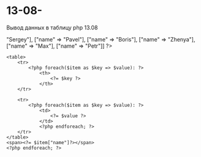 # 13-08-
Вывод данных в таблицу php 13.08
<?php

$array = [["name" => "Sergey"], ["name" => "Pavel"], ["name" => "Boris"], ["name" => "Zhenya"], ["name" => "Max"], ["name" => "Petr"]]
?>

<!DOCTYPE html>
<html lang="en">
<head>
    <title>Document</title>
</head>
<body>

<?php 
    $fact = isset($_POST["fact"]) ? $_POST["fact"] : '';
    echo $fact;
?>

<?php foreach($array as $item): ?>
    <table>
        <tr>
            <?php foreach($item as $key => $value): ?>
                <th>
                    <?= $key ?>
                </th>
        </tr>

        <tr>
            <?php foreach($item as $key => $value): ?>
                <td>
                    <?= $value ?>
                </td>
                <?php endforeach; ?>
        </tr>
    </table>
    <span><?= $item["name"]?></span>
    <?php endforeach; ?>
    
</body>
</html>
<?php
